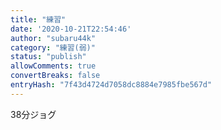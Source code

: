 ```yaml
---
title: "練習"
date: '2020-10-21T22:54:46'
author: "subaru44k"
category: "練習(弱)"
status: "publish"
allowComments: true
convertBreaks: false
entryHash: "7f43d4724d7058dc8884e7985fbe567d"
---
```

38分ジョグ
